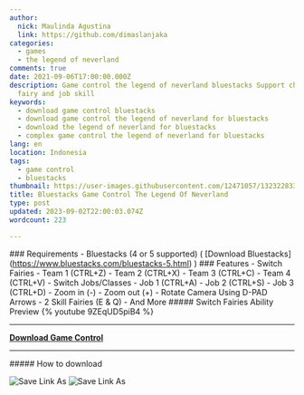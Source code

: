 ```yaml
---
author:
  nick: Maulinda Agustina
  link: https://github.com/dimaslanjaka
categories:
  - games
  - the legend of neverland
comments: true
date: 2021-09-06T17:00:00.000Z
description: Game control the legend of neverland bluestacks Support change
  fairy and job skill
keywords:
  - download game control bluestacks
  - download game control the legend of neverland for bluestacks
  - download the legend of neverland for bluestacks
  - complex game control the legend of neverland for bluestacks
lang: en
location: Indonesia
tags:
  - game control
  - bluestacks
thumbnail: https://user-images.githubusercontent.com/12471057/132322833-e5578e29-0ad7-422e-845a-bf9fabb313fd.png
title: Bluestacks Game Control The Legend Of Neverland
type: post
updated: 2023-09-02T22:00:03.074Z
wordcount: 223

---
```


\### Requirements - Bluestacks (4 or 5 supported) ( \[Download Bluestacks\](https://www.bluestacks.com/bluestacks-5.html) ) ### Features - Switch Fairies - Team 1 (CTRL+Z) - Team 2 (CTRL+X) - Team 3 (CTRL+C) - Team 4 (CTRL+V) - Switch Jobs/Classes - Job 1 (CTRL+A) - Job 2 (CTRL+S) - Job 3 (CTRL+D) - Zoom in (-) - Zoom out (+) - Rotate Camera Using D-PAD Arrows - 2 Skill Fairies (E & Q) - And More ##### Switch Fairies Ability Preview {% youtube 9ZEqUD5piB4 %}

* * *

**[Download Game Control](https://raw.githubusercontent.com/dimaslanjaka/dimaslanjaka.github.io/compiler/src-posts/The%20Legend%20Of%20Neverland/Bluestacks%20Game%20Control/The%20Legend%20of%20Neverland%20%5Bcustom%20script%5D.cfg)**

* * *

\##### How to download

![Save Link As](https://user-images.githubusercontent.com/12471057/132330527-d978ef5c-aa2d-4387-bf65-bf817ae66c97.png) ![Save Link As](https://user-images.githubusercontent.com/12471057/132330641-d0b6dd99-34b4-42c4-81aa-4be7bddfb4b7.png)
